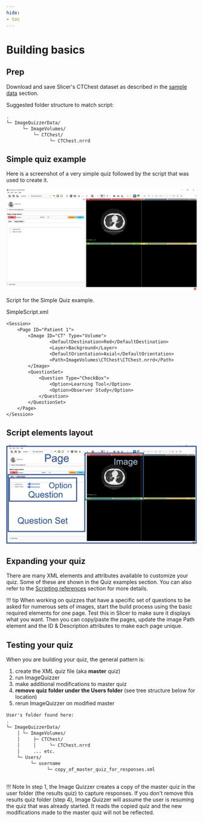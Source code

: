 ```yaml
---
hide:
- toc
---
```

<!-- let javascript handle toc on left sidebar -->
# Building basics


## Prep

Download and save Slicer's CTChest dataset as described in the [sample data](sample_data.md#slicer-sample-datasets) section.

Suggested folder structure to match script:
```
.
└─ ImageQuizzerData/
      └─ ImageVolumes/
          └─ CTChest/
                └─ CTChest.nrrd
```

## Simple quiz example

Here is a screenshot of a very simple quiz followed by the script that was used to create it.

![Simple Script Screenshot](../assets/build/SimpleScript_Screenshot.png)


Script for the Simple Quiz example.

SimpleScript.xml
```
<Session>
	<Page ID="Patient 1">
		<Image ID="CT" Type="Volume">
				<DefaultDestination>Red</DefaultDestination>
				<Layer>Background</Layer>
				<DefaultOrientation>Axial</DefaultOrientation>
				<Path>ImageVolumes\CTChest\CTChest.nrrd</Path>
		</Image>
		<QuestionSet>
			<Question Type="CheckBox">
				<Option>Learning Tool</Option>
				<Option>Observer Study</Option>
			</Question>
		</QuestionSet>
	</Page>
</Session>
```


## Script elements layout


![Simple Script Layout](../assets/build/SimpleScript_Layout.png)



## Expanding your quiz

There are many XML elements and attributes available to customize your quiz.
Some of these are shown in the Quiz examples section. You can also
refer to the [Scripting references](../elements_attributes/index.md) section for more details.

!!! tip
    When working on quizzes that have a specific set of questions to be asked for numerous sets of images,
	start the build process using the basic required elements for one page. 
	Test this in Slicer to make sure it displays what you want.
	Then you can copy/paste the pages, update the image Path element and the ID & 
	Description attributes to make each page unique.

## Testing your quiz

When you are building your quiz, the general pattern is:

1. create the XML quiz file (aka __master__ quiz)
1. run ImageQuizzer 
1. make additional modifications to master quiz
1. **remove quiz folder under the Users folder** (see tree structure below for location)
1. rerun ImageQuizzer on modified master

```
User's folder found here:
.
└─ ImageQuizzerData/
    │ └─ ImageVolumes/
    │     ├─ CTChest/
    │     │     └─ CTChest.nrrd
    │     ... etc.
    └─ Users/
         └─ username
               └─ copy_of_master_quiz_for_responses.xml
	

```
!!! Note
    In step 1, the Image Quizzer creates a copy of the master quiz in the user folder (the results quiz) to capture responses.
	If you don't remove this results quiz folder (step 4), Image Quizzer will
	assume the user is resuming the quiz that was already started. It reads the copied
	quiz and the new modifications made to the master quiz will not be reflected.
	
